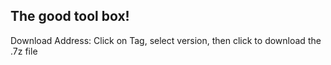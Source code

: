 ## The good tool box!

Download Address:
Click on Tag, select version, then click to download the .7z file
